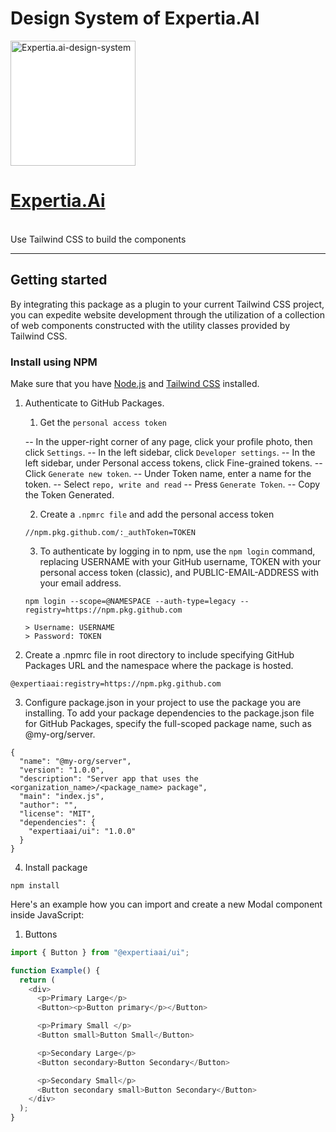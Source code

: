 # Design System of Expertia.AI

<p>
    <a href="https://www.expertia.ai/"  >
      <img alt="Expertia.ai-design-system" style="background-color:white;" width="200" src="https://avatars.githubusercontent.com/u/77336561?s=200&v=4">
    <h1>Expertia.Ai</h1></a><br>
    Use Tailwind CSS to build the components
</p>

---

## Getting started

By integrating this package as a plugin to your current Tailwind CSS project, you can expedite website development through the utilization of a collection of web components constructed with the utility classes provided by Tailwind CSS.

### Install using NPM

Make sure that you have <a href="https://nodejs.org/en/" rel="nofollow" >Node.js</a> and <a href="https://tailwindcss.com/" rel="nofollow" >Tailwind CSS</a> installed.

<!-- 1. Install all dependencies using NPM by running the following command:

```bash
npm install -S "git+https://expertiaai/ui.git" 
```

--- -->

1. Authenticate to GitHub Packages.

    1. Get the `personal access token` 
    
    -- In the upper-right corner of any page, click your profile photo, then click `Settings`.
    -- In the left sidebar, click  `Developer settings`.
    -- In the left sidebar, under  Personal access tokens, click Fine-grained tokens.
    -- Click `Generate new token`.
    -- Under Token name, enter a name for the token.
    -- Select `repo, write and read`
    -- Press `Generate Token`.
    -- Copy the Token Generated.

    2. Create a `.npmrc file` and add the personal access token

    ```
    //npm.pkg.github.com/:_authToken=TOKEN
    ```

    3. To authenticate by logging in to npm, use the `npm login` command, replacing USERNAME with your GitHub username, TOKEN with your personal access token (classic), and PUBLIC-EMAIL-ADDRESS with your email address.

    ````
    npm login --scope=@NAMESPACE --auth-type=legacy --registry=https://npm.pkg.github.com

    > Username: USERNAME
    > Password: TOKEN

    ````


2. Create a .npmrc file in root directory to include specifying GitHub Packages URL and the namespace where the package is hosted.

````
@expertiaai:registry=https://npm.pkg.github.com
````

3. Configure package.json in your project to use the package you are installing. To add your package dependencies to the package.json file for GitHub Packages, specify the full-scoped package name, such as @my-org/server.

````
{
  "name": "@my-org/server",
  "version": "1.0.0",
  "description": "Server app that uses the <organization_name>/<package_name> package",
  "main": "index.js",
  "author": "",
  "license": "MIT",
  "dependencies": {
    "expertiaai/ui": "1.0.0"
  }
}
````

4. Install package

````
npm install
````

Here's an example how you can import and create a new Modal component inside JavaScript:

1. Buttons

```javascript
import { Button } from "@expertiaai/ui";

function Example() {
  return (
    <div>
      <p>Primary Large</p>
      <Button><p>Button primary</p></Button>

      <p>Primary Small </p>
      <Button small>Button Small</Button>

      <p>Secondary Large</p>
      <Button secondary>Button Secondary</Button>

      <p>Secondary Small</p>
      <Button secondary small>Button Secondary</Button>
    </div>
  );
}
```



